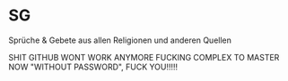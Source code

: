 # SG
Sprüche &amp; Gebete aus allen Religionen und anderen Quellen

SHIT GITHUB WONT WORK ANYMORE FUCKING COMPLEX TO MASTER NOW "WITHOUT PASSWORD", FUCK YOU!!!!!
